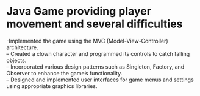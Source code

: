 # Java Game providing player movement and several difficulties

-Implemented the game using the MVC (Model-View-Controller) architecture.<br />
– Created a clown character and programmed its controls to catch falling objects.<br />
– Incorporated various design patterns such as Singleton, Factory, and Observer to enhance the game’s functionality.<br />
– Designed and implemented user interfaces for game menus and settings using appropriate graphics libraries.
